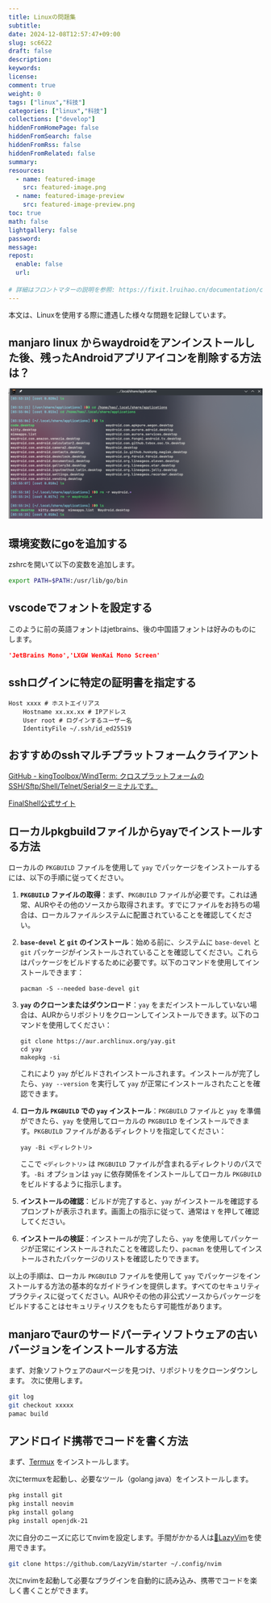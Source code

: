 ```yaml
---
title: Linuxの問題集
subtitle:
date: 2024-12-08T12:57:47+09:00
slug: sc6622
draft: false
description:
keywords:
license:
comment: true
weight: 0
tags: ["linux","科技"]
categories: ["linux","科技"]
collections: ["develop"]
hiddenFromHomePage: false
hiddenFromSearch: false
hiddenFromRss: false
hiddenFromRelated: false
summary:
resources:
  - name: featured-image
    src: featured-image.png
  - name: featured-image-preview
    src: featured-image-preview.png
toc: true
math: false
lightgallery: false
password:
message:
repost:
  enable: false
  url:

# 詳細はフロントマターの説明を参照: https://fixit.lruihao.cn/documentation/content-management/introduction/#front-matter
---
```

本文は、Linuxを使用する際に遭遇した様々な問題を記録しています。
<!--more-->

## manjaro linux からwaydroidをアンインストールした後、残ったAndroidアプリアイコンを削除する方法は？

![alt text](image/1733597806061.png)

## 環境変数にgoを追加する
zshrcを開いて以下の変数を追加します。
```bash
export PATH=$PATH:/usr/lib/go/bin
```

## vscodeでフォントを設定する
このように前の英語フォントはjetbrains、後の中国語フォントは好みのものにします。
```json
'JetBrains Mono','LXGW WenKai Mono Screen'
```

## sshログインに特定の証明書を指定する

```ssh
Host xxxx # ホストエイリアス
    Hostname xx.xx.xx # IPアドレス
    User root # ログインするユーザー名
    IdentityFile ~/.ssh/id_ed25519 
```

## おすすめのsshマルチプラットフォームクライアント

[GitHub - kingToolbox/WindTerm: クロスプラットフォームのSSH/Sftp/Shell/Telnet/Serialターミナルです。](https://github.com/kingToolbox/WindTerm)

[FinalShell公式サイト](https://www.hostbuf.com/)


## ローカルpkgbuildファイルからyayでインストールする方法

ローカルの `PKGBUILD` ファイルを使用して `yay` でパッケージをインストールするには、以下の手順に従ってください。

1. **`PKGBUILD` ファイルの取得**：まず、`PKGBUILD` ファイルが必要です。これは通常、AURやその他のソースから取得されます。すでにファイルをお持ちの場合は、ローカルファイルシステムに配置されていることを確認してください。

2. **`base-devel` と `git` のインストール**：始める前に、システムに `base-devel` と `git` パッケージがインストールされていることを確認してください。これらはパッケージをビルドするために必要です。以下のコマンドを使用してインストールできます：
   ```
   pacman -S --needed base-devel git
   ```

3. **`yay` のクローンまたはダウンロード**：`yay` をまだインストールしていない場合は、AURからリポジトリをクローンしてインストールできます。以下のコマンドを使用してください：
   ```
   git clone https://aur.archlinux.org/yay.git
   cd yay
   makepkg -si
   ```
   これにより `yay` がビルドされインストールされます。インストールが完了したら、`yay --version` を実行して `yay` が正常にインストールされたことを確認できます。

4. **ローカル `PKGBUILD` での `yay` インストール**：`PKGBUILD` ファイルと `yay` を準備ができたら、`yay` を使用してローカルの `PKGBUILD` をインストールできます。`PKGBUILD` ファイルがあるディレクトリを指定してください：
   ```
   yay -Bi <ディレクトリ>
   ```
   ここで `<ディレクトリ>` は `PKGBUILD` ファイルが含まれるディレクトリのパスです。`-Bi` オプションは `yay` に依存関係をインストールしてローカル `PKGBUILD` をビルドするように指示します。

5. **インストールの確認**：ビルドが完了すると、`yay` がインストールを確認するプロンプトが表示されます。画面上の指示に従って、通常は `Y` を押して確認してください。

6. **インストールの検証**：インストールが完了したら、`yay` を使用してパッケージが正常にインストールされたことを確認したり、`pacman` を使用してインストールされたパッケージのリストを確認したりできます。

以上の手順は、ローカル `PKGBUILD` ファイルを使用して `yay` でパッケージをインストールする方法の基本的なガイドラインを提供します。すべてのセキュリティプラクティスに従ってください。AURやその他の非公式ソースからパッケージをビルドすることはセキュリティリスクをもたらす可能性があります。

## manjaroでaurのサードパーティソフトウェアの古いバージョンをインストールする方法
まず、対象ソフトウェアのaurページを見つけ、リポジトリをクローンダウンします。
次に使用します。
```bash
git log
git checkout xxxxx
pamac build
```

## アンドロイド携帯でコードを書く方法

まず、[Termux](https://termux.dev/en/) をインストールします。

次にtermuxを起動し、必要なツール（golang java）をインストールします。
```bash
pkg install git 
pkg install neovim 
pkg install golang 
pkg install openjdk-21
```
次に自分のニーズに応じてnvimを設定します。手間がかかる人は[🚀LazyVim](https://www.lazyvim.org/)を使用できます。
```bash
git clone https://github.com/LazyVim/starter ~/.config/nvim

```
次にnvimを起動して必要なプラグインを自動的に読み込み、携帯でコードを楽しく書くことができます。